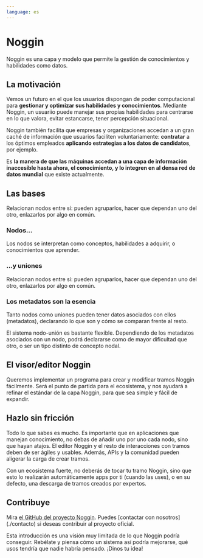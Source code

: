 ```yaml
---
language: es
---
```


# Noggin

Noggin es una capa y modelo que permite la gestión de conocimientos y habilidades como datos.  

## La motivación

Vemos un futuro en el que los usuarios dispongan de poder computacional para **gestionar y optimizar sus habilidades y conocimientos**. Mediante Noggin, un usuariio puede manejar sus propias habilidades para centrarse en lo que valora, evitar estancarse, tener percepción situacional.

Noggin también facilita que empresas y organizaciones accedan a un gran caché de información que usuarios faciliten voluntariamente: **contratar** a los óptimos empleados **aplicando estrategias a los datos de candidatos**, por ejemplo.

Es **la manera de que las máquinas accedan a una capa de información inaccesible hasta ahora, el conocimiento, y lo integren en al densa red de datos mundial** que existe actualmente.

## Las bases

Relacionan nodos entre sí: pueden agruparlos, hacer que dependan uno del otro, enlazarlos por algo en común.

### Nodos...
Los nodos se interpretan como conceptos, habilidades a adquirir, o conocimientos que aprender.

### ...y uniones
Relacionan nodos entre sí: pueden agruparlos, hacer que dependan uno del otro, enlazarlos por algo en común.

### Los metadatos son la esencia
Tanto nodos como uniones pueden tener datos asociados con ellos (metadatos), declarando lo que son y cómo se comparan frente al resto.

El sistema nodo-unión es bastante flexible. Dependiendo de los metadatos asociados con un nodo, podrá declararse como de mayor dificultad que otro, o ser un tipo distinto de concepto nodal.

## El visor/editor Noggin

Queremos implementar un programa para crear y modificar tramos Noggin fácilmente. Será el punto de partida para el ecosistema, y nos ayudará a refinar el estándar de la capa Noggin, para que sea simple y fácil de expandir.

## Hazlo sin fricción
Todo lo que sabes es mucho. Es importante que en aplicaciones que manejan conocimiento, no debas de añadir uno por uno cada nodo, sino que hayan atajos. El editor Noggin y el resto de interacciones con tramos deben de ser ágiles y usables. Además, APIs y la comunidad pueden aligerar la carga de crear tramos.

Con un ecosistema fuerte, no deberás de tocar tu tramo Noggin, sino que esto lo realizarán automáticamente apps por ti (cuando las uses), o en su defecto, una descarga de tramos creados por expertos.

## Contribuye
Mira [el GitHub del proyecto Noggin](https://github.com/north-hackerspace/noggin). Puedes [contactar con nosotros] (./contacto) si deseas contribuir al proyecto oficial.

Esta introducción es una visión muy limitada de lo que Noggin podría conseguir. Rebélate y piensa cómo un sistema así podría mejorarse, qué usos tendría que nadie habría pensado. ¡Dinos tu idea! 
